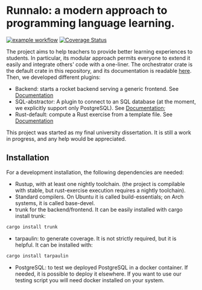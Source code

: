 # Runnalo: a modern approach to programming language learning.
[![example workflow](https://github.com/Usioumeo/Testalo/actions/workflows/docs.yml/badge.svg)](https://usioumeo.github.io/Testalo/orchestrator/)
[![Coverage Status](https://coveralls.io/repos/github/Usioumeo/Testalo/badge.svg?branch=main)](https://coveralls.io/github/Usioumeo/Testalo?branch=main)



The project aims to help teachers to provide better learning experiences to students.
In particular, its modular approach permits everyone to extend it easily and integrate others' code with a one-liner.
The orchestrator crate is the default crate in this repository, and its documentation is readable [here](https://usioumeo.github.io/Testalo/orchestrator/).
Then, we developed different plugins:
- Backend: starts a rocket backend serving a generic frontend. See [Documentation](https://usioumeo.github.io/Testalo/backend/)
- SQL-abstractor: A plugin to connect to an SQL database (at the moment, we explicitly support only PostgreSQL). See [Documentation](https://usioumeo.github.io/Testalo/sql_abstractor/);
- Rust-default: compute a Rust exercise from a template file. See [Documentation](https://usioumeo.github.io/Testalo/rust_default/) 


This project was started as my final university dissertation. It is still a work in progress, and any help would be appreciated.

## Installation
For a development installation, the following dependencies are needed:
- Rustup, with at least one nightly toolchain. (the project is compilable with stable, but rust-exercise execution requires a nightly toolchain).
- Standard compilers. On Ubuntu it is called build-essentials; on Arch systems, it is called base-devel.
- trunk for the backend/frontend. It can be easily installed with cargo install trunk:
```sh
cargo install trunk
```
- tarpaulin: to generate coverage. It is not strictly required, but it is helpful. It can be installed with:
```sh
cargo install tarpaulin
```
- PostgreSQL: to test we deployed PostgreSQL in a docker container. If needed, it is possible to deploy it elsewhere. If you want to use our testing script you will need docker installed on your system.
